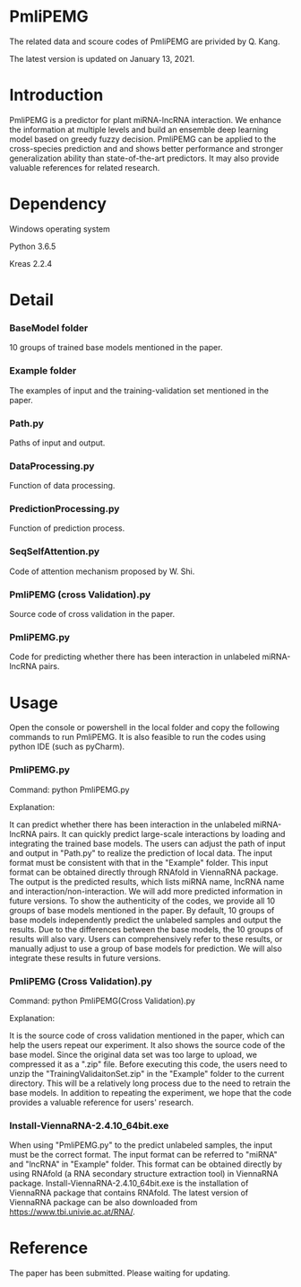 # PmliPEMG
The related data and scoure codes of PmliPEMG are privided by Q. Kang.

The latest version is updated on January 13, 2021.

# Introduction
PmliPEMG is a predictor for plant miRNA-lncRNA interaction. We enhance the information at multiple levels and build an ensemble deep learning model based on greedy fuzzy decision. PmliPEMG can be applied to the cross-species prediction and and shows better performance and stronger generalization ability than state-of-the-art predictors. It may also provide valuable references for related research.

# Dependency
Windows operating system

Python 3.6.5

Kreas 2.2.4

# Detail
### BaseModel folder
10 groups of trained base models mentioned in the paper.

### Example folder
The examples of input and the training-validation set mentioned in the paper.

### Path.py
Paths of input and output.

### DataProcessing.py
Function of data processing.

### PredictionProcessing.py
Function of prediction process.

### SeqSelfAttention.py
Code of attention mechanism proposed by W. Shi.

### PmliPEMG (cross Validation).py
Source code of cross validation in the paper.

### PmliPEMG.py
Code for predicting whether there has been interaction in unlabeled miRNA-lncRNA pairs.

# Usage
Open the console or powershell in the local folder and copy the following commands to run PmliPEMG. It is also feasible to run the codes using python IDE (such as pyCharm).

### PmliPEMG.py
Command: python PmliPEMG.py

Explanation:

It can predict whether there has been interaction in the unlabeled miRNA-lncRNA pairs. It can quickly predict large-scale interactions by  loading and integrating the trained base models. The users can adjust the path of input and output in "Path.py" to realize the prediction of local data. The input format must be consistent with that in the "Example" folder. This input format can be obtained directly through RNAfold in ViennaRNA package. The output is the predicted results, which lists miRNA name, lncRNA name and interaction/non-interaction. We will add more predicted information in future versions. To show the authenticity of the codes, we provide all 10 groups of base models mentioned in the paper. By default, 10 groups of base models independently predict the unlabeled samples and output the results. Due to the differences between the base models, the 10 groups of results will also vary. Users can comprehensively refer to these results, or manually adjust to use a group of base models for prediction. We will also integrate these results in future versions.

### PmliPEMG (Cross Validation).py
Command: python PmliPEMG(Cross Validation).py

Explanation:

It is the source code of cross validation mentioned in the paper, which can help the users repeat our experiment. It also shows the source code of the base model. Since the original data set was too large to upload, we compressed it as a ".zip" file. Before executing this code, the users need to unzip the "TrainingValidaitonSet.zip" in the "Example" folder to the current directory. This will be a relatively long process due to the need to retrain the base models. In addition to repeating the experiment, we hope that the code provides a valuable reference for users' research.

### Install-ViennaRNA-2.4.10_64bit.exe
When using "PmliPEMG.py" to the predict unlabeled samples, the input must be the correct format. The input format can be referred to "miRNA" and "lncRNA" in "Example" folder. This format can be obtained directly by using RNAfold (a RNA secondary structure extraction tool) in ViennaRNA package. Install-ViennaRNA-2.4.10_64bit.exe is the installation of ViennaRNA package that contains RNAfold. The latest version of ViennaRNA package can be also downloaded from https://www.tbi.univie.ac.at/RNA/. 

# Reference
The paper has been submitted. Please waiting for updating.
